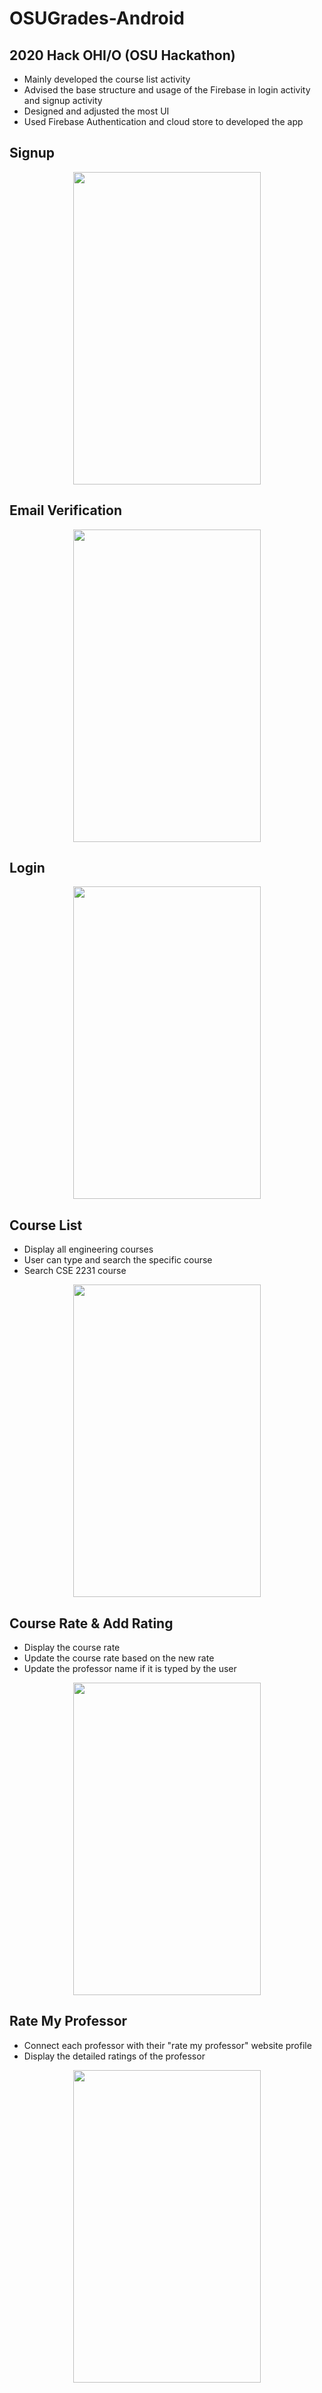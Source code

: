 # OSUGrades-Android
## 2020 Hack OHI/O (OSU Hackathon)
- Mainly developed the course list activity
- Advised the base structure and usage of the Firebase in login activity and signup activity
- Designed and adjusted the most UI
- Used Firebase Authentication and cloud store to developed the app

## Signup
<p align="center">
<img src="https://user-images.githubusercontent.com/65969657/103434057-2443b600-4c3f-11eb-8d50-3f9230165b91.gif" width="300" height="500">
</p>

## Email Verification
<p align="center">
<img src="https://user-images.githubusercontent.com/65969657/103434401-3116d880-4c44-11eb-876e-915d4be1a884.gif" width="300" height="500">
</p>

## Login
<p align="center">
<img src="https://user-images.githubusercontent.com/65969657/103438575-7ef90400-4c77-11eb-9b97-f3cef5b1ede3.gif" width="300" height="500">
</p>

## Course List
- Display all engineering courses
- User can type and search the specific course
- Search CSE 2231 course
<p align="center">
<img src="https://user-images.githubusercontent.com/65969657/103438820-b0270380-4c7a-11eb-940c-b19e5bbbf1bd.gif" width="300" height="500">
</p>

## Course Rate & Add Rating
- Display the course rate
- Update the course rate based on the new rate
- Update the professor name if it is typed by the user
<p align="center">
<img src="https://user-images.githubusercontent.com/65969657/103438963-09436700-4c7c-11eb-9d06-ee75e6348599.gif" width="300" height="500">
</p>

## Rate My Professor
- Connect each professor with their "rate my professor" website profile
- Display the detailed ratings of the professor
<p align="center">
<img src="https://user-images.githubusercontent.com/65969657/103439097-786d8b00-4c7d-11eb-9e52-590970ac8172.gif" width="300" height="500">
</p>
